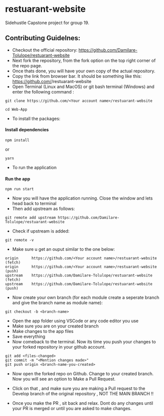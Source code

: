 # restuarant-website
Sidehustle Capstone project for group 19.

## Contributing Guidelnes:

- Checkout the official repository: https://github.com/Damilare-Tolulope/restuarant-website
- Next fork the repository, from the fork option on the top right corner of the repo page.
- Once thats done, you will have your own copy of the actual repository.
- Copy the link from browser bar. It should be something like this: https://github.com/<your-user-name>/restuarant-website
- Open Terminal (Linux and MacOS) or git bash terminal (Windows) and enter the following command :

```
git clone https://github.com/<Your account name>/restuarant-website

cd Web-App
```

- To install the packages:

#### Install dependencies

```
npm install
```

or

```
yarn
```

- To run the application

#### Run the app

```
npm run start
```


- Now you will have the application running. Close the window and lets head back to terminal
- Then add upstream as follows:

```
git remote add upstream https://github.com/Damilare-Tolulope/restuarant-website
```

- Check if upstream is added:

```
git remote -v
```

- Make sure u get an ouput similar to the one below:

```
origin      https://github.com/<Your account name>/restuarant-website (fetch)
origin      https://github.com/<Your account name>/restuarant-website (push)
upstream    https://github.com/Damilare-Tolulope/restuarant-website (fetch)
upstream    https://github.com/Damilare-Tolulope/restuarant-website (push)
```

- Now create your own branch (for each module create a seperate branch and give the branch name as module name):

```
git checkout -b <branch-name>
```

- Open the app folder using VSCode or any code editor you use
- Make sure you are on your created branch
- Make changes to the app files
- Save everything
- Now comeback to the terminal. Now its time you push your changes to your forked repository in your github account.

```
git add <files-changed>
git commit -m "<Mention changes made>"
git push origin <branch-name-you-created>
```

- Now open the forked repo on Github. Change to your created branch. Now you will see an option to Make a Pull Request.

- Click on that , and make sure you are making a Pull request to the Develop branch of the original repository , NOT THE MAIN BRANCH !!
- Once you make the PR , sit back and relax. Dont do any changes until your PR is merged or until you are asked to make changes.

